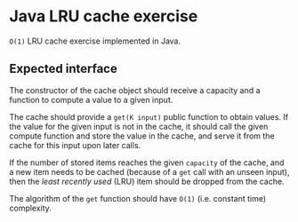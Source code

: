 # Java LRU cache exercise

`O(1)` LRU cache exercise implemented in Java.

## Expected interface

The constructor of the cache object should receive a capacity and a function to compute
a value to a given input.

The cache should provide a `get(K input)` public function to obtain values.
If the value for the given input is not in the cache, it should call the given compute function and
store the value in the cache, and serve it from the cache for this input upon later calls.

If the number of stored items reaches the given `capacity` of the cache, and a new item needs to be
cached (because of a `get` call with an unseen input), then the _least recently used_ (LRU) item
should be dropped from the cache.

The algorithm of the `get` function should have `O(1)` (i.e. constant time) complexity.

